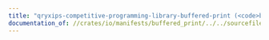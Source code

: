 ```yaml
---
title: "qryxips-competitive-programming-library-buffered-print (<code>buffered_print</code>)"
documentation_of: //crates/io/manifests/buffered_print/../../sourcefiles/buffered_print.rs
---
```


